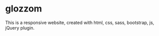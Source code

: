 # glozzom
This is a responsive website, created with html, css, sass, bootstrap, js, jQuery plugin.
